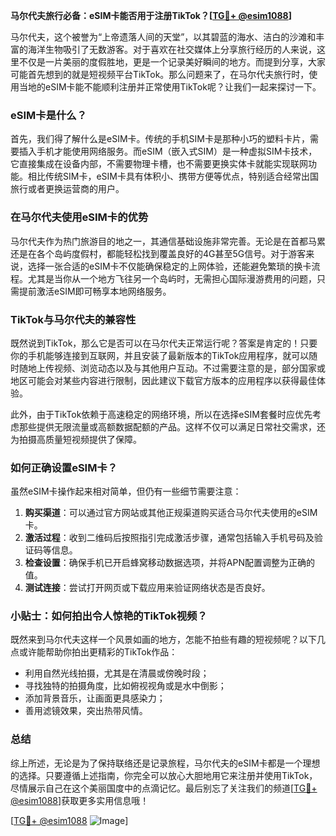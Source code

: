 **马尔代夫旅行必备：eSIM卡能否用于注册TikTok？[[TG💪+ @esim1088](https://t.me/s/esim1088)]**

马尔代夫，这个被誉为“上帝遗落人间的天堂”，以其碧蓝的海水、洁白的沙滩和丰富的海洋生物吸引了无数游客。对于喜欢在社交媒体上分享旅行经历的人来说，这里不仅是一片美丽的度假胜地，更是一个记录美好瞬间的地方。而提到分享，大家可能首先想到的就是短视频平台TikTok。那么问题来了，在马尔代夫旅行时，使用当地的eSIM卡能不能顺利注册并正常使用TikTok呢？让我们一起来探讨一下。

### eSIM卡是什么？

首先，我们得了解什么是eSIM卡。传统的手机SIM卡是那种小巧的塑料卡片，需要插入手机才能使用网络服务。而eSIM（嵌入式SIM）是一种虚拟SIM卡技术，它直接集成在设备内部，不需要物理卡槽，也不需要更换实体卡就能实现联网功能。相比传统SIM卡，eSIM卡具有体积小、携带方便等优点，特别适合经常出国旅行或者更换运营商的用户。

### 在马尔代夫使用eSIM卡的优势

马尔代夫作为热门旅游目的地之一，其通信基础设施非常完善。无论是在首都马累还是在各个岛屿度假村，都能轻松找到覆盖良好的4G甚至5G信号。对于游客来说，选择一张合适的eSIM卡不仅能确保稳定的上网体验，还能避免繁琐的换卡流程。尤其是当你从一个地方飞往另一个岛屿时，无需担心国际漫游费用的问题，只需提前激活eSIM即可畅享本地网络服务。

### TikTok与马尔代夫的兼容性

既然说到TikTok，那么它是否可以在马尔代夫正常运行呢？答案是肯定的！只要你的手机能够连接到互联网，并且安装了最新版本的TikTok应用程序，就可以随时随地上传视频、浏览动态以及与其他用户互动。不过需要注意的是，部分国家或地区可能会对某些内容进行限制，因此建议下载官方版本的应用程序以获得最佳体验。

此外，由于TikTok依赖于高速稳定的网络环境，所以在选择eSIM套餐时应优先考虑那些提供无限流量或高额数据配额的产品。这样不仅可以满足日常社交需求，还为拍摄高质量短视频提供了保障。

### 如何正确设置eSIM卡？

虽然eSIM卡操作起来相对简单，但仍有一些细节需要注意：

1. **购买渠道**：可以通过官方网站或其他正规渠道购买适合马尔代夫使用的eSIM卡。
2. **激活过程**：收到二维码后按照指引完成激活步骤，通常包括输入手机号码及验证码等信息。
3. **检查设置**：确保手机已开启蜂窝移动数据选项，并将APN配置调整为正确的值。
4. **测试连接**：尝试打开网页或下载应用来验证网络状态是否良好。

### 小贴士：如何拍出令人惊艳的TikTok视频？

既然来到马尔代夫这样一个风景如画的地方，怎能不拍些有趣的短视频呢？以下几点或许能帮助你拍出更精彩的TikTok作品：
- 利用自然光线拍摄，尤其是在清晨或傍晚时段；
- 寻找独特的拍摄角度，比如俯视视角或是水中倒影；
- 添加背景音乐，让画面更具感染力；
- 善用滤镜效果，突出热带风情。

### 总结

综上所述，无论是为了保持联络还是记录旅程，马尔代夫的eSIM卡都是一个理想的选择。只要遵循上述指南，你完全可以放心大胆地用它来注册并使用TikTok，尽情展示自己在这个美丽国度中的点滴记忆。最后别忘了关注我们的频道[[TG💪+ @esim1088](https://t.me/s/esim1088)]获取更多实用信息哦！

[[TG💪+ @esim1088](https://t.me/s/esim1088) ![Image](https://i.postimg.cc/4NQfJmqS/Snipaste-2025-05-13-00-14-12.png)]